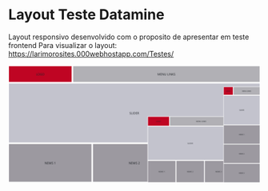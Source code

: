 # Layout Teste Datamine
 Layout responsivo desenvolvido com o proposito de apresentar em teste frontend
 Para visualizar o layout: https://larimorosites.000webhostapp.com/Testes/
 
 
 
![imagem](https://github.com/LariMoro20/layoutDatamine/blob/main/image.png)
